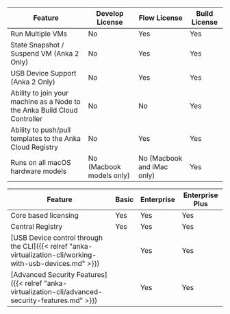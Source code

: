 | **Feature** | **Develop License** | **Flow License** | **Build License** |
| --- | --- | --- | --- |
| Run Multiple VMs | No | Yes | Yes |
| State Snapshot / Suspend VM (Anka 2 Only) | No | Yes | Yes |
| USB Device Support (Anka 2 Only) | No | Yes | Yes |
| Ability to join your machine as a Node to the Anka Build Cloud Controller | No | No | Yes |
| Ability to push/pull templates to the Anka Cloud Registry | No | Yes | Yes |
| Runs on all macOS hardware models | No (Macbook models only) | No (Macbook and iMac only) | Yes |

**Feature** | **Basic** | **Enterprise** | **Enterprise Plus**
--- | --- | --- |  ---
Core based licensing | Yes | Yes | Yes
Central Registry | Yes | Yes | Yes
[USB Device control through the CLI]({{< relref "anka-virtualization-cli/working-with-usb-devices.md" >}}) |    | Yes | Yes
[Advanced Security Features]({{< relref "anka-virtualization-cli/advanced-security-features.md" >}}) |    | Yes | Yes